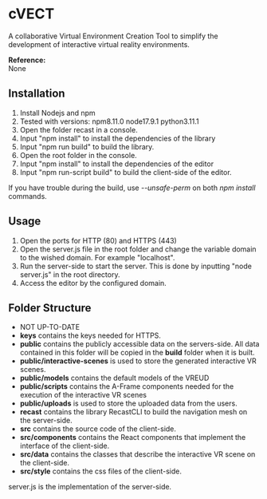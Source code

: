 ﻿# cVECT  
A collaborative Virtual Environment Creation Tool to simplify the development of interactive virtual reality environments.

**Reference:**  
None

## Installation 
1. Install Nodejs and npm 
2. Tested with versions: npm8.11.0 node17.9.1 python3.11.1
1. Open the folder recast in a console.
1. Input "npm install" to install the dependencies of the library
1. Input "npm run build" to build the library.
1. Open the root folder in the console.
1. Input "npm install" to install the dependencies of the editor
1. Input "npm run-script build" to build the client-side of the editor.

If you have trouble during the build, use *--unsafe-perm* on both *npm install* commands.

## Usage
1. Open the ports for HTTP (80) and HTTPS (443)
1. Open the server.js file in the root folder and change the variable domain to the wished domain. For example "localhost".
1. Run the server-side to start the server. This is done by inputting "node server.js" in the root directory.
1. Access the editor by the configured domain.

## Folder Structure
* NOT UP-TO-DATE
* **keys** contains the keys needed for HTTPS.
* **public** contains the publicly accessible data on the servers-side. All data contained in this folder will be copied in the **build** folder when it is built.
* **public/interactive-scenes** is used to store the generated interactive VR scenes.
* **public/models** contains the default models of the VREUD
* **public/scripts** contains the A-Frame components needed for the execution of the interactive VR scenes
* **public/uploads** is used to store the uploaded data from the users.
* **recast** contains the library RecastCLI to build the navigation mesh on the server-side.
* **src** contains the source code of the client-side.
* **src/components** contains the React components that implement the interface of the client-side.
* **src/data** contains the classes that describe the interactive VR scene on the client-side.
* **src/style** contains the css files of the client-side.

server.js is the implementation of the server-side.


